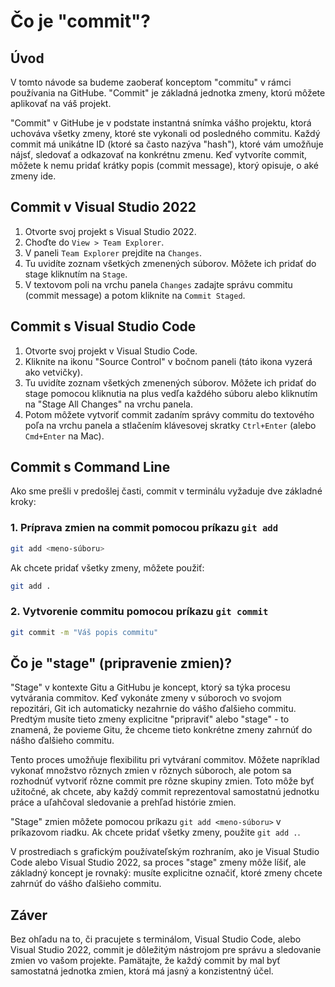 # Čo je "commit"?

## Úvod

V tomto návode sa budeme zaoberať konceptom "commitu" v rámci používania na GitHube. "Commit" je základná jednotka zmeny, ktorú môžete aplikovať na váš projekt.

"Commit" v GitHube je v podstate instantná snímka vášho projektu, ktorá uchováva všetky zmeny, ktoré ste vykonali od posledného commitu. Každý commit má unikátne ID (ktoré sa často nazýva "hash"), ktoré vám umožňuje nájsť, sledovať a odkazovať na konkrétnu zmenu. Keď vytvoríte commit, môžete k nemu pridať krátky popis (commit message), ktorý opisuje, o aké zmeny ide.

## Commit v Visual Studio 2022

1. Otvorte svoj projekt s Visual Studio 2022.
2. Choďte do `View > Team Explorer`.
3. V paneli `Team Explorer` prejdite na `Changes`.
4. Tu uvidíte zoznam všetkých zmenených súborov. Môžete ich pridať do stage kliknutím na `Stage`.
5. V textovom poli na vrchu panela `Changes` zadajte správu commitu (commit message) a potom kliknite na `Commit Staged`.

## Commit s Visual Studio Code

1. Otvorte svoj projekt v Visual Studio Code.
2. Kliknite na ikonu "Source Control" v bočnom paneli (táto ikona vyzerá ako vetvičky).
3. Tu uvidíte zoznam všetkých zmenených súborov. Môžete ich pridať do stage pomocou kliknutia na plus vedľa každého súboru alebo kliknutím na "Stage All Changes" na vrchu panela.
4. Potom môžete vytvoriť commit zadaním správy commitu do textového poľa na vrchu panela a stlačením klávesovej skratky `Ctrl+Enter` (alebo `Cmd+Enter` na Mac).

## Commit s Command Line

Ako sme prešli v predošlej časti, commit v terminálu vyžaduje dve základné kroky:

### 1. **Príprava zmien na commit** pomocou príkazu `git add`

``` bash
git add <meno-súboru>
```

Ak chcete pridať všetky zmeny, môžete použiť:

``` bash
git add .
```

### 2. **Vytvorenie commitu** pomocou príkazu `git commit`

``` bash
git commit -m "Váš popis commitu"
```

## Čo je "stage" (pripravenie zmien)?

"Stage" v kontexte Gitu a GitHubu je koncept, ktorý sa týka procesu vytvárania commitov. Keď vykonáte zmeny v súboroch vo svojom repozitári, Git ich automaticky nezahrnie do vášho ďalšieho commitu. Predtým musíte tieto zmeny explicitne "pripraviť" alebo "stage" - to znamená, že povieme Gitu, že chceme tieto konkrétne zmeny zahrnúť do nášho ďalšieho commitu.

Tento proces umožňuje flexibilitu pri vytváraní commitov. Môžete napríklad vykonať množstvo rôznych zmien v rôznych súboroch, ale potom sa rozhodnúť vytvoriť rôzne commit pre rôzne skupiny zmien. Toto môže byť užitočné, ak chcete, aby každý commit reprezentoval samostatnú jednotku práce a uľahčoval sledovanie a prehľad histórie zmien.

"Stage" zmien môžete pomocou príkazu `git add <meno-súboru>` v príkazovom riadku. Ak chcete pridať všetky zmeny, použite `git add .`.

V prostrediach s grafickým používateľským rozhraním, ako je Visual Studio Code alebo Visual Studio 2022, sa proces "stage" zmeny môže líšiť, ale základný koncept je rovnaký: musíte explicitne označiť, ktoré zmeny chcete zahrnúť do vášho ďalšieho commitu.

## Záver

Bez ohľadu na to, či pracujete s terminálom, Visual Studio Code, alebo Visual Studio 2022, commit je dôležitým nástrojom pre správu a sledovanie zmien vo vašom projekte. Pamätajte, že každý commit by mal byť samostatná jednotka zmien, ktorá má jasný a konzistentný účel.
